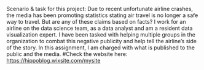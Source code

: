 Scenario & task for this project:
Due to recent unfortunate airline crashes, the media has been promoting statistics stating air travel is no longer a safe way to travel. But are any of these claims based on facts?
I work for an airline on the data science team, as a data analyst and am a resident data visualization expert. I have been tasked with helping multiple groups in the organization to combat this negative
publicity and help tell the airline’s side of the story. In this assignment, I am charged with what is published to the public and the media.
#Check the website here: https://hippoblog.wixsite.com/mysite

